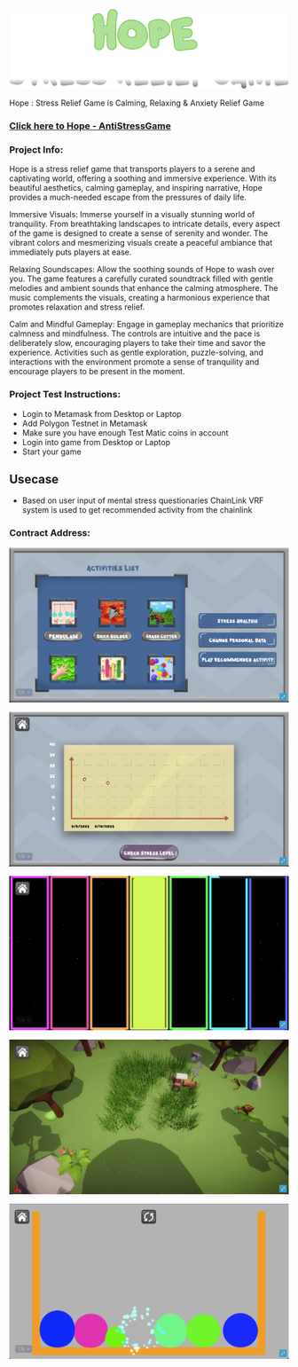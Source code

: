![Hope](/Build/logo.png)

Hope : Stress Relief Game is Calming, Relaxing & Anxiety Relief Game

### [Click here to Hope - AntiStressGame](https://hopechainlink.vrweb3games.com/)

### Project Info:
Hope is a stress relief game that transports players to a serene and captivating world, offering a soothing and immersive experience. With its beautiful aesthetics, calming gameplay, and inspiring narrative, Hope provides a much-needed escape from the pressures of daily life.

Immersive Visuals: Immerse yourself in a visually stunning world of tranquility. From breathtaking landscapes to intricate details, every aspect of the game is designed to create a sense of serenity and wonder. The vibrant colors and mesmerizing visuals create a peaceful ambiance that immediately puts players at ease.

Relaxing Soundscapes: Allow the soothing sounds of Hope to wash over you. The game features a carefully curated soundtrack filled with gentle melodies and ambient sounds that enhance the calming atmosphere. The music complements the visuals, creating a harmonious experience that promotes relaxation and stress relief.

Calm and Mindful Gameplay: Engage in gameplay mechanics that prioritize calmness and mindfulness. The controls are intuitive and the pace is deliberately slow, encouraging players to take their time and savor the experience. Activities such as gentle exploration, puzzle-solving, and interactions with the environment promote a sense of tranquility and encourage players to be present in the moment.

### Project Test Instructions:

* Login to Metamask from Desktop or Laptop
* Add Polygon Testnet in Metamask
* Make sure you have enough Test Matic coins in account
* Login into game from Desktop or Laptop
* Start your game

## Usecase

* Based on user input of mental stress questionaries ChainLink VRF system is used to get recommended activity from the chainlink

### Contract Address:


![Hope](/Assets/Images/H2.png)

![Hope](/Assets/Images/H3.png)

![Hope](/Assets/Images/H4.png)

![Hope](/Assets/Images/H5.png)

![Hope](/Assets/Images/H6.png)


